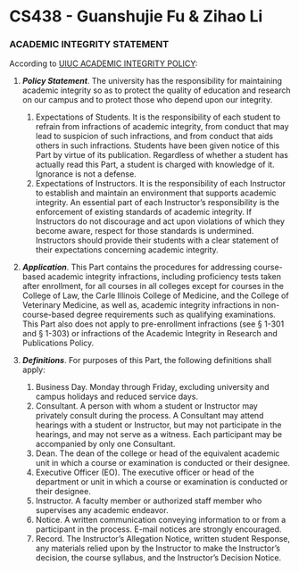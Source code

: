 # CS438 - Guanshujie Fu & Zihao Li

### 

### ACADEMIC INTEGRITY STATEMENT

According to [UIUC ACADEMIC INTEGRITY POLICY](https://studentcode.illinois.edu/article1/part4/1-401/):

1. ***Policy Statement***. The university has the responsibility for maintaining academic integrity so as to protect the quality of education and research on our campus and to protect those who depend upon our integrity.

    

   1. Expectations of Students. It is the responsibility of each student to refrain from infractions of academic integrity, from conduct that may lead to suspicion of such infractions, and from conduct that aids others in such infractions. Students have been given notice of this Part by virtue of its publication. Regardless of whether a student has actually read this Part, a student is charged with knowledge of it. Ignorance is not a defense.
   2. Expectations of Instructors. It is the responsibility of each Instructor to establish and maintain an environment that supports academic integrity. An essential part of each Instructor’s responsibility is the enforcement of existing standards of academic integrity. If Instructors do not discourage and act upon violations of which they become aware, respect for those standards is undermined. Instructors should provide their students with a clear statement of their expectations concerning academic integrity.

2. ***Application***. This Part contains the procedures for addressing course-based academic integrity infractions, including proficiency tests taken after enrollment, for all courses in all colleges except for courses in the College of Law, the Carle Illinois College of Medicine, and the College of Veterinary Medicine, as well as, academic integrity infractions in non-course-based degree requirements such as qualifying examinations. This Part also does not apply to pre-enrollment infractions (see § 1-301 and § 1-303) or infractions of the Academic Integrity in Research and Publications Policy.

3. ***Definitions***. For purposes of this Part, the following definitions shall apply:

   1. Business Day. Monday through Friday, excluding university and campus holidays and reduced service days.
   2. Consultant. A person with whom a student or Instructor may privately consult during the process. A Consultant may attend hearings with a student or Instructor, but may not participate in the hearings, and may not serve as a witness. Each participant may be accompanied by only one Consultant.
   3. Dean. The dean of the college or head of the equivalent academic unit in which a course or examination is conducted or their designee.
   4. Executive Officer (EO). The executive officer or head of the department or unit in which a course or examination is conducted or their designee.
   5. Instructor. A faculty member or authorized staff member who supervises any academic endeavor.
   6. Notice. A written communication conveying information to or from a participant in the process. E-mail notices are strongly encouraged.
   7. Record. The Instructor’s Allegation Notice, written student Response, any materials relied upon by the Instructor to make the Instructor’s decision, the course syllabus, and the Instructor’s Decision Notice.
